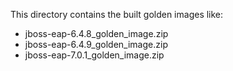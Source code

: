 This directory contains the built golden images like:

* jboss-eap-6.4.8_golden_image.zip
* jboss-eap-6.4.9_golden_image.zip
* jboss-eap-7.0.1_golden_image.zip
